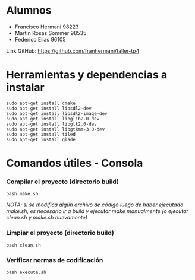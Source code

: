 # Alumnos

- Francisco Hermani		98223
- Martin Rosas Sommer	98535
- Federico Elias 		96105

Link GitHub: https://github.com/franhermani/taller-tp4

# Herramientas y dependencias a instalar

```
sudo apt-get install cmake
sudo apt-get install libsdl2-dev
sudo apt-get install libsdl2-image-dev
sudo apt-get install libglib2.0-dev
sudo apt-get install libgtk2.0-dev
sudo apt-get install libgtkmm-3.0-dev
sudo apt-get install tiled
sudo apt-get install glade
```

# Comandos útiles - Consola

### Compilar el proyecto (directorio build)

```
bash make.sh
```

*NOTA: si se modifica algún archivo de código luego de haber ejecutado
make.sh, es necesario ir a build y ejecutar make manualmente (o ejecutar
clean.sh y make.sh nuevamente)*

### Limpiar el proyecto (directorio build)

```
bash clean.sh
```

### Verificar normas de codificación

```
bash execute.sh
```
